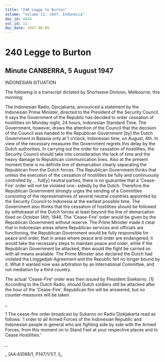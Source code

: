 ```yaml
---
title: "240 Legge to Burton"
volume: "Volume 11: 1947, Indonesia"
doc_id: 4424
vol_id: 11
doc_date: 1947-08-05
---
```


# 240 Legge to Burton

## Minute CANBERRA, 5 August 1947

INDONESIAN SITUATION

The following is a transcript dictated by Shortwave Division, Melbourne, this morning:

The Indonesian Radio, Djocjakarta, announced a statement by the Indonesian Prime Minister, directed to the President of the Security Council. It says the Government of the Republic has decided to order cessation of hostilities on Monday night, 24 hours, Indonesian Standard Time. The Government, however, draws the attention of the Council that the decision of the Council was handed to the Republican Government [by] the Dutch Government in Batavia only at 1 o'clock, Indonesian time, on August, 4th. In view of the necessary measures the Government regrets this delay by the Dutch authorities. In carrying out the order for cessation of hostilities, the Security Council should take into consideration the lack of time and the heavy damage to Republican communication lines. Also at the present moment there is no definite line of demarcation clearly separating the Republican from the Dutch forces. The Republican Government thinks that unless the execution of the cessation of hostilities be fully and continuously controlled by ... full[y] neutral parties, there is no guarantee that a 'Cease-Fire' order will not be violated one- sidedly by the Dutch. Therefore the Republican Government strongly urges the sending of a Committee consisting of the representatives of several neutral countries appointed by the Security Council to Indonesia at the earliest possible time. The Government also thinks that the cessation of hostilities should be followed by withdrawal of the Dutch forces at least beyond the line of demarcation fixed on October 14th, 1946. The 'Cease-Fire' order would be given by the Republican Government without reserve. The Prime Minister made it clear that in Indonesian areas where Republican services and officials are functioning, the Republican Government would be fully responsible for peace and order, that in areas where peace and order are endangered, it would take the necessary steps to maintain peace and order, while if the Republican Government be attacked, then would the fight be carried on with all means available. The Prime Minister also declared the Dutch had violated the Linggadjati Agreement and the Republic felt no longer bound by it. What it wanted now was arbitration by an International Committee, and not mediation by a third country.

The actual 'Cease-Fire' order was then issued by President Soekarno. [1] According to the Dutch Radio, should Dutch soldiers still be attacked after the hour of the 'Cease-Fire', Republican fire will be answered, but no counter-measures will be taken.

_

1 The cease-fire order broadcast by Sukarno on Radio Djokjakarta read as follows: 'I order to all Armed Forces of the Indonesian Republic and Indonesian people in general who are fighting side by side with the Armed Forces, from this moment on to Stand Fast at your respective places and to Cease Hostilities.'

_

_ [AA:A1068/1, P147/1/1/7, i]_

